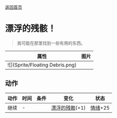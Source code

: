 [返回首页](index.md)  
# 漂浮的残骸！  
> 我可能在那里找到一些有用的东西。  
  
  属性  |   图片   
 ----  |  ----:   
   |  ![](Sprite/Floating Debris.png)   
  
## 动作  
动作  |  时间  |  条件  |  变化  |  状态  
----  |  ----  |  ----  |  ----  |  ----  
继续  |  -  |    |  [漂浮的残骸](FloatingDebris.md)(+1)  |  [情绪](Morale.md)+25  
